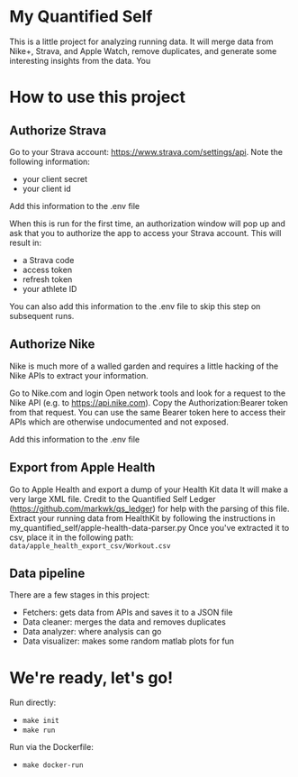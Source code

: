 # My Quantified Self

This is a little project for analyzing running data. It will merge data from Nike+, Strava, and Apple Watch, remove duplicates, and generate some interesting insights from the data. You 

# How to use this project

## Authorize Strava

Go to your Strava account: https://www.strava.com/settings/api. Note the following information:
- your client secret
- your client id

Add this information to the .env file

When this is run for the first time, an authorization window will pop up and ask that you to authorize the app to access your Strava account. This will result in:
- a Strava code
- access token
- refresh token
- your athlete ID

You can also add this information to the .env file to skip this step on subsequent runs.

## Authorize Nike

Nike is much more of a walled garden and requires a little hacking of the Nike APIs to extract your information.

Go to Nike.com and login
Open network tools and look for a request to the Nike API (e.g. to https://api.nike.com). Copy the Authorization:Bearer token from that request.
You can use the same Bearer token here to access their APIs which are otherwise undocumented and not exposed.

Add this information to the .env file

## Export from Apple Health

Go to Apple Health and export a dump of your Health Kit data
It will make a very large XML file. 
Credit to the Quantified Self Ledger (https://github.com/markwk/qs_ledger) for help with the parsing of this file.
Extract your running data from HealthKit by following the instructions in my_quantified_self/apple-health-data-parser.py
Once you've extracted it to csv, place it in the following path: `data/apple_health_export_csv/Workout.csv`

## Data pipeline

There are a few stages in this project:
- Fetchers: gets data from APIs and saves it to a JSON file
- Data cleaner: merges the data and removes duplicates
- Data analyzer: where analysis can go
- Data visualizer: makes some random matlab plots for fun

# We're ready, let's go!

Run directly:
- `make init`
- `make run`

Run via the Dockerfile:
- `make docker-run`
